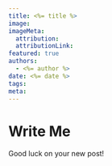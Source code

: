 ```yaml
---
title: <%= title %>
image:
imageMeta:
  attribution:
  attributionLink:
featured: true
authors:
  - <%= author %>
date: <%= date %>
tags:
meta:
---
```


# Write Me

Good luck on your new post!
